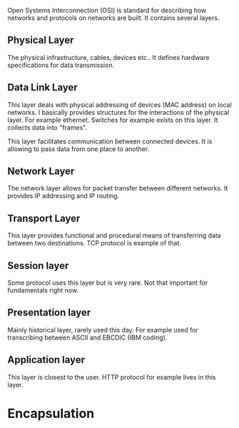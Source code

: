 Open Systems Interconnection (OSI) is standard for describing how networks and protocols on networks are built. It contains several layers.
## Physical Layer
The physical infrastructure, cables, devices etc.. It defines hardware specifications for data transmission.
## Data Link Layer
This layer deals with physical addressing of devices (MAC address) on local networks. I basically provides structures for the interactions of the physical layer. For example ethernet. Switches for example exists on this layer. It collects data into "frames".

This layer facilitates communication between connected devices. It is allowing to pass data from one place to another.
## Network Layer
The network layer allows for packet transfer between different networks. It provides IP addressing and IP routing.
## Transport Layer
This layer provides functional and procedural means of transferring data between two destinations. TCP protocol is example of that.
## Session layer
Some protocol uses this layer but is very rare. Not that important for fundamentals right now.
## Presentation layer
Mainly historical layer, rarely used this day. For example used for transcribing between ASCII and EBCDIC (IBM coding).
## Application layer
This layer is closest to the user. HTTP protocol for example lives in this layer.
# Encapsulation
